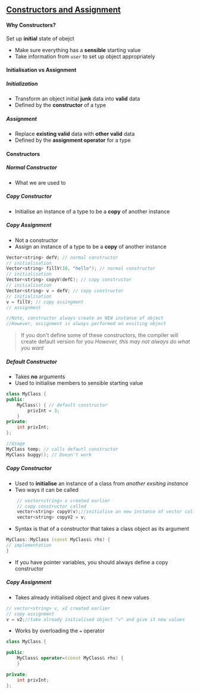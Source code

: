 ## [Constructors and Assignment](http://web.stanford.edu/class/cs106l/lectures/lecture14/14_Constructors_and_Assignment.pdf)

#### Why Constructors?
Set up **initial** state of obejct
- Make sure everything has a **sensible** starting value
- Take information from `user` to set up object appropriately

#### Initialisation vs Assignment
##### Initialization
- Transform an object initial **junk** data into **valid** data
- Defined by the **constructor** of a type
##### Assignment
- Replace **existing valid** data with **other valid** data
- Defined by the **assignment operator** for a type

#### Constructors
##### Normal Constructor
- What we are used to
##### Copy Constructor
- Initialise an instance of a type to be a **copy** of another instance
##### Copy Assignment
- Not a constructor
- Assign an instance of a type to be a **copy** of another instance

```c++
Vector<string> defV; // normal constructor
// initialisation
Vector<string> fillV(10, "hello"); // normal constructor
// initialisation
Vector<string> copyV(defC); // copy constructor
// initialisation
Vector<string> v = defV; // copy constructor
// initialisation
v = fillV; // copy assingment 
// assignment

//Note, constructor always create an NEW instance of object
//However, assignment is always performed on exsiting object
```
> If you don't define some of these constructors, the compiler will create default version for you
_However, this may not always do what you want_


##### Default Constructor
- Takes **no** arguments
- Used to initialise members to sensible starting value
```c++
class MyClass {
public:
    MyClass() { // default constructor
        privInt = 3;
    }
private:
    int privInt;
};

//Usage
MyClass temp; // calls defautl constructor
MyClass buggy(); // Doesn't work
```

##### Copy Constructor
- Used to **initialise** an instance of a class from _another exsiting instance_
- Two ways it can be called
```c++
    // vector<string> v created earlier
    // copy constructor called
    vector<string> copyV(v);//initialise an new instance of vector called "copyV" from another exsiting instance called "v"
    vector<string> copyV2 = v;
``` 
- Syntax is that of a constructor that takes a class object as its argument
```c++
MyClass::MyClass (const MyClass& rhs) {
// implementation
}
```
- If you have pointer variables, you should always define a copy constructor

##### Copy Assignment
- Takes already initialised object and gives it new values
```c++
// vector<string> v, v2 created earlier
// copy assignment
v = v2;//take already initialised object "v" and give it new values
```
- Works by overloading the `=` operator
```c++
class MyClass {

public:
    MyClass& operator=(const MyClass& rhs) {
    }

private:
    int privInt;
};
```